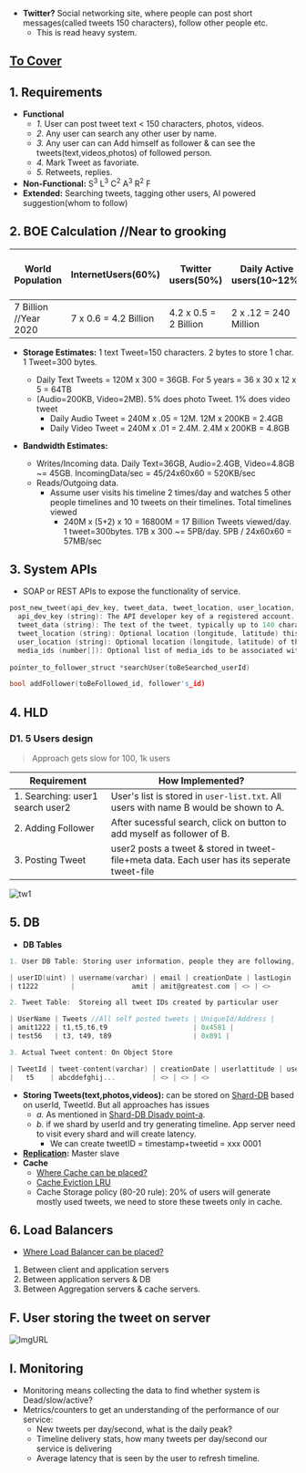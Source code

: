 - **Twitter?** Social networking site, where people can post short messages(called tweets 150 characters), follow other people etc.
  - This is read heavy system.

## [To Cover](/System-Design/scalable)

## 1. Requirements
- **Functional**
  - *1.* User can post tweet text < 150 characters, photos, videos.
  - *2.* Any user can search any other user by name.
  - *3.* Any user can can Add himself as follower & can see the tweets(text,videos,photos) of followed person.
  - *4.* Mark Tweet as favoriate.
  - *5.* Retweets, replies.
- **Non-Functional:** S<sup>3</sup> L<sup>3</sup> C<sup>2</sup> A<sup>3</sup> R<sup>2</sup> F
- **Extended:** Searching tweets, tagging other users, AI powered suggestion(whom to follow)

## 2. BOE Calculation //Near to grooking

|World Population|InternetUsers(60%)|Twitter users(50%)|Daily Active users(10~12%)|Only 50% users Tweet(text) daily|
|---|---|---|---|---|
|7 Billion //Year 2020|7 x 0.6 = 4.2 Billion|4.2 x 0.5 = 2 Billion |2 x .12 = 240 Million|240 x .5 = 120 Million Tweets/daily|
  
- **Storage Estimates:** 1 text Tweet=150 characters. 2 bytes to store 1 char. 1 Tweet=300 bytes.
  - Daily Text Tweets = 120M x 300 = 36GB. For 5 years = 36 x 30 x 12 x 5 = 64TB
  - (Audio=200KB, Video=2MB). 5% does photo Tweet. 1% does video tweet
    - Daily Audio Tweet = 240M x .05 = 12M. 12M x 200KB = 2.4GB
    - Daily Video Tweet = 240M x .01 = 2.4M. 2.4M x 200KB = 4.8GB

- **Bandwidth Estimates:** 
  - Writes/Incoming data. Daily Text=36GB, Audio=2.4GB, Video=4.8GB ~= 45GB. IncomingData/sec = 45/24x60x60 = 520KB/sec
  - Reads/Outgoing data. 
    - Assume user visits his timeline 2 times/day and watches 5 other people timelines and 10 tweets on their timelines. Total timelines viewed
      - 240M x (5+2) x 10 = 16800M = 17 Billion Tweets viewed/day. 1 tweet=300bytes. 17B x 300 ~= 5PB/day. 5PB / 24x60x60 = 57MB/sec

## 3. System APIs
- SOAP or REST APIs to expose the functionality of service.
```c
post_new_tweet(api_dev_key, tweet_data, tweet_location, user_location, media_ids)
  api_dev_key (string): The API developer key of a registered account. This will be used to, among other things, throttle users based on their allocated quota.
  tweet_data (string): The text of the tweet, typically up to 140 characters.
  tweet_location (string): Optional location (longitude, latitude) this Tweet refers to.
  user_location (string): Optional location (longitude, latitude) of the user adding the tweet.
  media_ids (number[]): Optional list of media_ids to be associated with the Tweet. (all the media photo, video, etc. need to be uploaded separately).
  
pointer_to_follower_struct *searchUser(toBeSearched_userId)

bool addFollower(toBeFollowed_id, follower's_id)
```

## 4. HLD
### D1. 5 Users design
> Approach gets slow for 100, 1k users

|Requirement|How Implemented?|
|---|---|
|1. Searching: user1 search user2|User's list is stored in `user-list.txt`. All users with name B would be shown to A.|
|2. Adding Follower| After sucessful search, click on button to add myself as follower of B.|
|3. Posting Tweet|user2 posts a tweet & stored in tweet-file+meta data. Each user has its seperate tweet-file|

<img src="https://i.ibb.co/jTbD4FK/tw2.png" alt="tw1" border="0">

## 5. DB 
- **DB Tables**
```c
1. User DB Table: Storing user information, people they are following, all self created tweets pointer.

| userID(uint) | username(varchar) | email | creationDate | lastLogin | Following(same as vector) | All created selfTweets |
| t1222        |              amit | amit@greatest.com | <> | <>      | person1,person2..         | 0x4581(takes from tweet-table-2) |

2. Tweet Table:  Storeing all tweet IDs created by particular user

| UserName | Tweets //All self posted tweets | UniqueId/Address |
| amit1222 | t1,t5,t6,t9                     | 0x4581 |
| test56   | t3, t49, t89                    | 0x891 |

3. Actual Tweet content: On Object Store

| TweetId | tweet-content(varchar) | creationDate | userlattitude | userLongitude | ptr-to-Tweet |
|   t5    | abcddefghij...         | <> | <> | <>                                 | 0x45912 |
```

- **Storing Tweets(text,photos,videos):** can be stored on [Shard-DB](/System-Design/Concepts/Databases/Database_Scaling) based on userId, TweetId. But all approaches has issues
  - *a.* As mentioned in [Shard-DB Disadv point-a](/System-Design/Concepts/Databases/Database_Scaling).
  - *b.* if we shard by userId and try generating timeline. App server need to visit every shard and will create latency.
    - We can create tweetID = timestamp+tweetid = xxx 0001
- **[Replication](/System-Design/Concepts/Databases/Database_Scaling):** Master slave
- **Cache**
  - [Where Cache can be placed?](/System-Design/Concepts/Cache) 
  - [Cache Eviction LRU](/DS_Questions/Questions/Random/LRUCache)
  - Cache Storage policy (80-20 rule): 20% of users will generate mostly used tweets, we need to store these tweets only in cache.

## 6. Load Balancers
  - [Where Load Balancer can be placed?](/System-Design/Concepts/Load_Balancer)
1. Between client and application servers
2. Between application servers & DB
3. Between Aggregation servers & cache servers.

## F. User storing the tweet on server
![ImgURL](https://i.ibb.co/rsZvt8F/twitter1.png)
  
## I. Monitoring
- Monitoring means collecting the data to find whether system is Dead/slow/active?
- Metrics/counters to get an understanding of the performance of our service:
  - New tweets per day/second, what is the daily peak? 
  - Timeline delivery stats, how many tweets per day/second our service is delivering
  - Average latency that is seen by the user to refresh timeline. 
